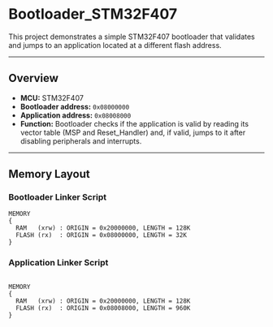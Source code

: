 # Bootloader_STM32F407

This project demonstrates a simple STM32F407 bootloader that validates and jumps to an application located at a different flash address.

---

## Overview
- **MCU:** STM32F407
- **Bootloader address:** `0x08000000`
- **Application address:** `0x08008000`
- **Function:** Bootloader checks if the application is valid by reading its vector table (MSP and Reset_Handler) and, if valid, jumps to it after disabling peripherals and interrupts.

---

## Memory Layout

### Bootloader Linker Script
```ld
MEMORY
{
  RAM   (xrw) : ORIGIN = 0x20000000, LENGTH = 128K
  FLASH (rx)  : ORIGIN = 0x08000000, LENGTH = 32K
}
```
### Application Linker Script
```ld

MEMORY
{
  RAM   (xrw) : ORIGIN = 0x20000000, LENGTH = 128K
  FLASH (rx)  : ORIGIN = 0x08008000, LENGTH = 960K
}
```
